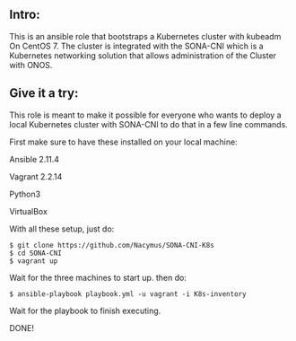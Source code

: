 ## Intro:

This is an ansible role that bootstraps a Kubernetes cluster with kubeadm On CentOS 7.
The cluster is integrated with the SONA-CNI which is a Kubernetes networking solution
that allows administration of the Cluster with ONOS.


## Give it a try:

This role is meant to make it possible for everyone who wants to deploy a local Kubernetes cluster with SONA-CNI to do that in a few line commands.

First make sure to have these installed on your local machine:


 Ansible 2.11.4

 Vagrant 2.2.14

 Python3

 VirtualBox

With all these setup, just do:

```
$ git clone https://github.com/Nacymus/SONA-CNI-K8s
$ cd SONA-CNI
$ vagrant up
```


Wait for the three machines to start up. then do:

```
$ ansible-playbook playbook.yml -u vagrant -i K8s-inventory
```


Wait for the playbook to finish executing.

DONE!

